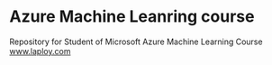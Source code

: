 # Azure Machine Leanring course
Repository for Student of Microsoft Azure Machine Learning Course www.laploy.com
